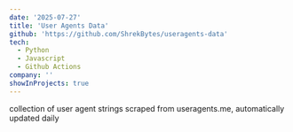 ```yaml
---
date: '2025-07-27'
title: 'User Agents Data'
github: 'https://github.com/ShrekBytes/useragents-data'
tech:
  - Python
  - Javascript
  - Github Actions
company: ''
showInProjects: true
---
```


collection of user agent strings scraped from useragents.me, automatically updated daily
